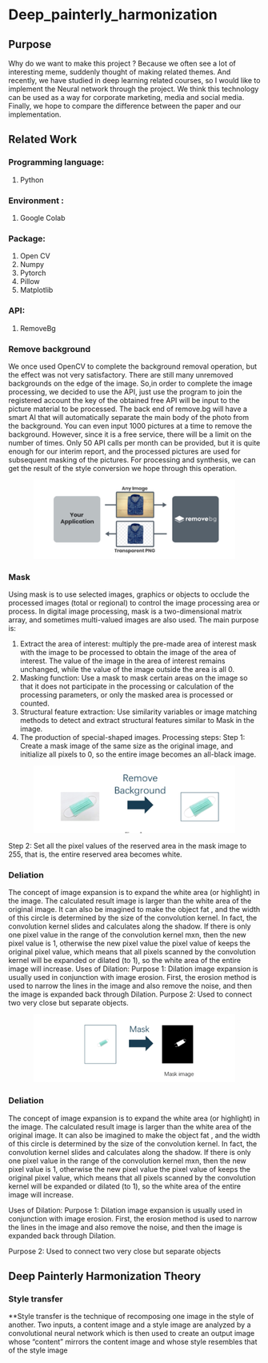 
# Deep_painterly_harmonization

## Purpose

Why do we want to make this project ? Because we often see a lot of interesting meme, suddenly thought of making related themes. And recently, we have studied in deep learning related courses, so I would like to implement the Neural network through the project. We think this technology can be used as a way for corporate marketing, media and social media. Finally, we hope to compare the difference between the paper and our implementation.


##  Related Work

### Programming language: 
1. Python
### Environment :
1. Google Colab
### Package:
1. Open CV
2. Numpy
3. Pytorch
4. Pillow
5. Matplotlib
### API:
1. RemoveBg

### Remove background

We once used OpenCV to complete the background removal operation, but the effect was not very satisfactory. There are still many unremoved backgrounds on the edge of the
image. So,in order to complete the image processing, we decided to use the API, just use the program to join the registered account the key of the obtained free API will be input to the picture material to be processed. The back end of remove.bg will have a smart AI that will automatically separate the main body of the photo from the background. You can even input 1000 pictures at a time to remove the background. However, since it is a free service, there will be a limit on the number of times. Only 50 API calls per month can be provided, but it is quite enough for our interim report, and the processed pictures are used for subsequent masking of the pictures. For processing and synthesis, we can get the result of the style conversion we hope through this operation.

<p style="text-align:center;">
    <img src="images/001.png" width="80%" />
</p>

### Mask 

Using mask is to use selected images, graphics or objects to occlude the processed images (total or regional) to control the image processing area or process. In digital image processing, mask is a two-dimensional matrix array, and sometimes multi-valued images are also used. The main purpose is:

1. Extract the area of interest: multiply the pre-made area of interest mask with the image to be processed to obtain the image of the area of interest. The value of the image in the area of interest remains unchanged, while the value of the image outside the area is all 0.
2. Masking function: Use a mask to mask certain areas on the image so that it does not participate in the processing or calculation of the processing parameters, or only the masked area is processed or counted.
3. Structural feature extraction: Use similarity variables or image matching methods to detect and extract structural features similar to Mask in the image.
4. The production of special-shaped images. 
Processing steps:
Step 1: Create a mask image of the same size as the original image, and initialize all pixels to 0, so the entire image becomes an all-black image.

<p style="text-align:center;">
    <img src="images/002.png" width="80%" />
</p>
Step 2: Set all the pixel values of the reserved area in the mask image to 255, that is, the entire reserved area becomes white.


### Deliation

The concept of image expansion is to expand the white area (or highlight) in the image. The calculated result image is larger than the white area of the original image. It can also be imagined to make the object fat , and the width of this circle is determined by the size of the convolution kernel. In fact, the convolution kernel slides and calculates along the shadow. If there is only one pixel value in the range of the convolution kernel mxn, then the new pixel value is 1, otherwise the new pixel value the pixel value of keeps the original pixel value, which means that all pixels scanned by the convolution kernel will be expanded or dilated (to 1), so the white area of the entire image will increase.
Uses of Dilation:
Purpose 1: Dilation image expansion is usually used in conjunction with image erosion. First, the erosion method is used to narrow the lines in the image and also remove the noise, and then the image is expanded back through Dilation.
Purpose 2: Used to connect two very close but separate objects.

<p style="text-align:center;">
    <img src="images/003.png" width="80%" />
</p>

### Deliation

The concept of image expansion is to expand the white area (or highlight) in the image. The calculated result image is larger than the white area of the original image. It can also be imagined to make the object fat , and the width of this circle is determined by the size of the convolution kernel. In fact, the convolution kernel slides and calculates along the shadow. If there is only one pixel value in the range of the convolution kernel mxn, then the new pixel value is 1, otherwise the new pixel value the pixel value of keeps the original pixel value, which means that all pixels scanned by the convolution kernel will be expanded or dilated (to 1), so the white area of the entire image will increase.

Uses of Dilation:
Purpose 1: Dilation image expansion is usually used in conjunction with image erosion. First, the erosion method is used to narrow the lines in the image and also remove the noise, and then the image is expanded back through Dilation.

Purpose 2: Used to connect two very close but separate objects

## Deep Painterly Harmonization Theory

###  Style transfer

**Style transfer is the technique of recomposing one image in the style of another. Two inputs, a content image and a style image are analyzed by a convolutional neural network which is then used to create an output image whose “content” mirrors the content image and whose style resembles that of the style image








